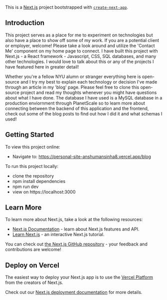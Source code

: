This is a [Next.js](https://nextjs.org/) project bootstrapped with [`create-next-app`](https://github.com/vercel/next.js/tree/canary/packages/create-next-app).

## Introduction
This project serves as a place for me to experiment on technologies but also have a place to show off some of my work. If you are a potential client or employer, welcome! Please take a look around and utilize the 'Contact Me' component on my home page to connect. I have built this project with Next.js - a React framework - Javascript, CSS, SQL databases, and many other technologies. I would love to talk about this or any of the projects I have featured here in greater detail!

Whether you're a fellow NYU alumn or stranger everything here is open-source and I try my best to explain each technology or decision I've made through an article in my 'blog' page. Please feel free to clone this open-source project and read my thoughts whenever you might have questions about what I have done. The database I have used is a MySQL database in a production enviornment through PlanetScale so to learn more about connecting between the backend of this application and the frontend, check out some of the blog posts to find out how I did it and what schemas I used!

## Getting Started
To view this project online:
- Navigate to: https://personal-site-anshumansinha8.vercel.app/blog

To run this project locally:
- clone the repository
- npm install dependencies
- npm run dev
- view on https://localhost:3000

## Learn More

To learn more about Next.js, take a look at the following resources:

- [Next.js Documentation](https://nextjs.org/docs) - learn about Next.js features and API.
- [Learn Next.js](https://nextjs.org/learn) - an interactive Next.js tutorial.

You can check out [the Next.js GitHub repository](https://github.com/vercel/next.js/) - your feedback and contributions are welcome!

## Deploy on Vercel

The easiest way to deploy your Next.js app is to use the [Vercel Platform](https://vercel.com/new?utm_medium=default-template&filter=next.js&utm_source=create-next-app&utm_campaign=create-next-app-readme) from the creators of Next.js.

Check out our [Next.js deployment documentation](https://nextjs.org/docs/deployment) for more details.
